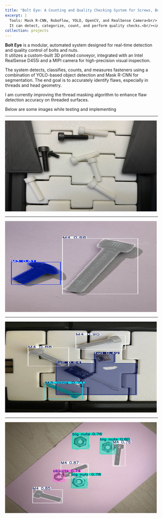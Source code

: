 ```yaml
---
title: "Bolt Eye: A Counting and Quality Checking System for Screws, Bolts and Nuts"
excerpt: |
  Tools: Mask R-CNN, RoboFlow, YOLO, OpenCV, and RealSense Camera<br/>
  It can detect, categorize, count, and perform quality checks.<br/><img src='/images/Bolt_1.jpg' alt='QC' width='500' height='300'/>
collection: projects
---
```


**Bolt Eye** is a modular, automated system designed for real-time detection and quality control of bolts and nuts.  
It utilizes a custom-built 3D printed conveyor, integrated with an Intel RealSense D455i and a MIPI camera for high-precision visual inspection.

The system detects, classifies, counts, and measures fasteners using a combination of YOLO-based object detection and Mask R-CNN for segmentation. The end goal is to accurately identify flaws, especially in threads and head geometry.

I am currently improving the thread masking algorithm to enhance flaw detection accuracy on threaded surfaces.

Below are some images while testing and implementing

---

<img src="/images/Bolt_1.jpg" alt="Bolt1" width="500" height="300">

---

<img src="/images/Bolt_2.jpg" alt="Bolt2" width="500" height="300">

---

<img src="/images/Bolt_3.jpg" alt="Bolt3" width="500" height="300">

---

<img src="/images/Bolt_4.jpg" alt="Bolt4" width="500" height="300">
